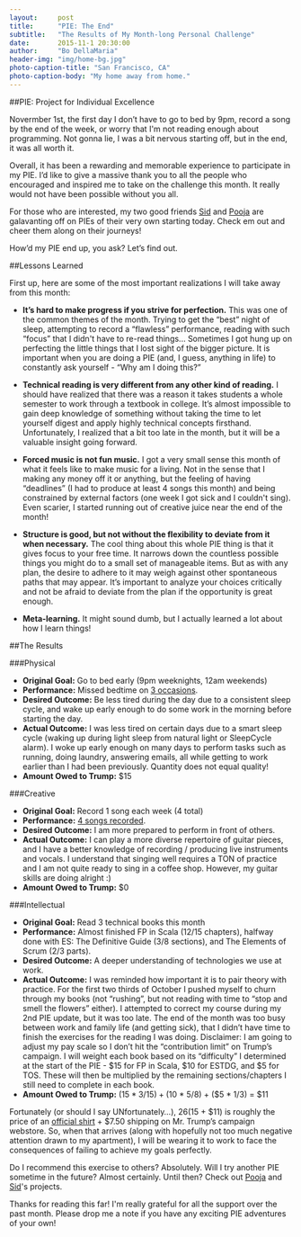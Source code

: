 ```yaml
---
layout:     post
title:      "PIE: The End"
subtitle:   "The Results of My Month-long Personal Challenge"
date:       2015-11-1 20:30:00
author:     "Bo DellaMaria"
header-img: "img/home-bg.jpg"
photo-caption-title: "San Francisco, CA"
photo-caption-body: "My home away from home."
---
```


##PIE: Project for Individual Excellence

Novermber 1st, the first day I don’t have to go to bed by 9pm, record a song by the end of the week, or worry that I'm not reading enough about programming. Not gonna lie, I was a bit nervous starting off, but in the end, it was all worth it.

Overall, it has been a rewarding and memorable experience to participate in my PIE. I’d like to give a massive thank you to all the people who encouraged and inspired me to take on the challenge this month. It really would not have been possible without you all.

For those who are interested, my two good friends [Sid](http://www.sidsethupathi.com/project-for-individual-excellence/) and [Pooja](https://poojabroad.wordpress.com/2015/11/01/a-slice-of-pie/) are galavanting off on PIEs of their very own starting today. Check em out and cheer them along on their journeys!

How’d my PIE end up, you ask? Let’s find out.

##Lessons Learned

First up, here are some of the most important realizations I will take away from this month:

 - **It’s hard to make progress if you strive for perfection.**
	This was one of the common themes of the month. Trying to get the “best” night of sleep, attempting to record a “flawless” performance, reading with such “focus” that I didn't have to re-read things... Sometimes I got hung up on perfecting the little things that I lost sight of the bigger picture. It is important when you are doing a PIE (and, I guess, anything in life) to constantly ask yourself - “Why am I doing this?”

 - **Technical reading is very different from any other kind of reading.**
	I should have realized that there was a reason it takes students a whole semester to work through a textbook in college. It’s almost impossible to gain deep knowledge of something without taking the time to let yourself digest and apply highly technical concepts firsthand. Unfortunately, I realized that a bit too late in the month, but it will be a valuable insight going forward.

 - **Forced music is not fun music.**
	I got a very small sense this month of what it feels like to make music for a living. Not in the sense that I making any money off it or anything, but the feeling of having “deadlines” (I had to produce at least 4 songs this month) and being constrained by external factors (one week I got sick and I couldn't sing). Even scarier, I started running out of creative juice near the end of the month!

 - **Structure is good, but not without the flexibility to deviate from it when necessary.**
	The cool thing about this whole PIE thing is that it gives focus to your free time. It narrows down the countless possible things you might do to a small set of manageable items. But as with any plan, the desire to adhere to it may weigh against other spontaneous paths that may appear. It’s important to analyze your choices critically and not be afraid to deviate from the plan if the opportunity is great enough.

 - **Meta-learning.**
	It might sound dumb, but I actually learned a lot about how I learn things!

##The Results

###Physical
 - **Original Goal:** Go to bed early (9pm weeknights, 12am weekends)
 - **Performance:** Missed bedtime on <a href="https://docs.google.com/spreadsheets/d/1GUX_FZ9SYKq9rpwJHOKTl6Ciz7aZVl2DNeUTYAQrPCc" style="text-decoration: underline">3 occasions</a>.
 - **Desired Outcome:** Be less tired during the day due to a consistent sleep cycle, and wake up early enough to do some work in the morning before starting the day.
 - **Actual Outcome:** I was less tired on certain days due to a smart sleep cycle (waking up during light sleep from natural light or SleepCycle alarm). I woke up early enough on many days to perform tasks such as running, doing laundry, answering emails, all while getting to work earlier than I had been previously. Quantity does not equal quality!
 - **Amount Owed to Trump:** $15

###Creative

 - **Original Goal:** Record 1 song each week (4 total)
 - **Performance:** <a href="https://www.youtube.com/playlist?list=PLpMOT-kVF1Bwwb7KymShJVpg_swe7X3pg" style="text-decoration: underline">4 songs recorded</a>.
 - **Desired Outcome:** I am more prepared to perform in front of others.
 - **Actual Outcome:** I can play a more diverse repertoire of guitar pieces, and I have a better knowledge of recording / producing live instruments and vocals. I understand that singing well requires a TON of practice and I am not quite ready to sing in a coffee shop. However, my guitar skills are doing alright :)
 - **Amount Owed to Trump:** $0

###Intellectual

 - **Original Goal:** Read 3 technical books this month
 - **Performance:** Almost finished FP in Scala (12/15 chapters), halfway done with ES: The Definitive Guide (3/8 sections), and The Elements of Scrum (2/3 parts).
 - **Desired Outcome:** A deeper understanding of technologies we use at work.
 - **Actual Outcome:** I was reminded how important it is to pair theory with practice. For the first two thirds of October I pushed myself to churn through my books (not “rushing”, but not reading with time to “stop and smell the flowers” either). I attempted to correct my course during my 2nd PIE update, but it was too late. The end of the month was too busy between work and family life (and getting sick), that I didn’t have time to finish the exercises for the reading I was doing. Disclaimer: I am going to adjust my pay scale so I don’t hit the “contribution limit” on Trump’s campaign. I will weight each book based on its “difficulty” I determined at the start of the PIE - $15 for FP in Scala, $10 for ESTDG, and $5 for TOS. These will then be multiplied by the remaining sections/chapters I still need to complete in each book.
 - **Amount Owed to Trump:** ($15 * 3/15) + ($10 * 5/8) + ($5 * 1/3) = $11

Fortunately (or should I say UNfortunately…), $26 ($15 + $11) is roughly the price of an [official shirt](http://shop.donaldjtrump.com/product-p/dtc-ocmt-wh.htm) + $7.50 shipping on Mr. Trump’s campaign webstore. So, when that arrives (along with hopefully not too much negative attention drawn to my apartment), I will be wearing it to work to face the consequences of failing to achieve my goals perfectly.

Do I recommend this exercise to others? Absolutely. Will I try another PIE sometime in the future? Almost certainly. Until then? Check out [Pooja](https://poojabroad.wordpress.com/2015/11/01/a-slice-of-pie/) and [Sid](http://www.sidsethupathi.com/project-for-individual-excellence/)'s projects.

Thanks for reading this far! I'm really grateful for all the support over the past month. Please drop me a note if you have any exciting PIE adventures of your own!

